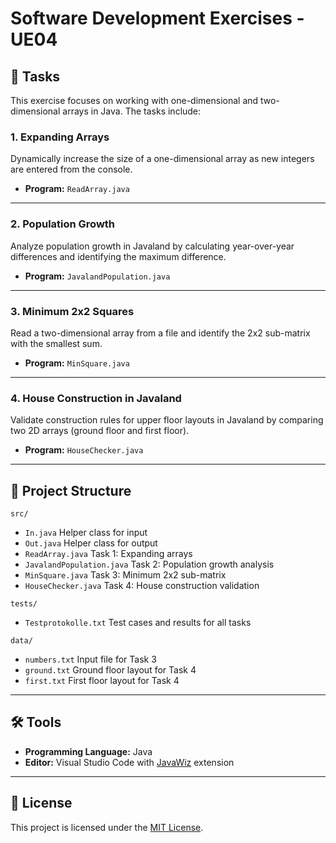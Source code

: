 # Software Development Exercises - UE04  

## 📜 Tasks  
This exercise focuses on working with one-dimensional and two-dimensional arrays in Java. The tasks include:  

### 1. Expanding Arrays  
Dynamically increase the size of a one-dimensional array as new integers are entered from the console.  
- **Program:** `ReadArray.java`  

---

### 2. Population Growth  
Analyze population growth in Javaland by calculating year-over-year differences and identifying the maximum difference.  
- **Program:** `JavalandPopulation.java`  

---

### 3. Minimum 2x2 Squares  
Read a two-dimensional array from a file and identify the 2x2 sub-matrix with the smallest sum.  
- **Program:** `MinSquare.java`  

---

### 4. House Construction in Javaland  
Validate construction rules for upper floor layouts in Javaland by comparing two 2D arrays (ground floor and first floor).  
- **Program:** `HouseChecker.java`  

---

## 📂 Project Structure  

``src/``

- ``In.java`` Helper class for input  
- ``Out.java`` Helper class for output  
- ``ReadArray.java`` Task 1: Expanding arrays  
- ``JavalandPopulation.java`` Task 2: Population growth analysis  
- ``MinSquare.java`` Task 3: Minimum 2x2 sub-matrix  
- ``HouseChecker.java`` Task 4: House construction validation  

``tests/``

- ``Testprotokolle.txt`` Test cases and results for all tasks  

``data/``

- ``numbers.txt`` Input file for Task 3  
- ``ground.txt`` Ground floor layout for Task 4  
- ``first.txt`` First floor layout for Task 4 

---

## 🛠 Tools  
- **Programming Language:** Java  
- **Editor:** Visual Studio Code with [JavaWiz](https://github.com/SSW-JKU/javawiz) extension  

---

## 📝 License  
This project is licensed under the [MIT License](LICENSE).